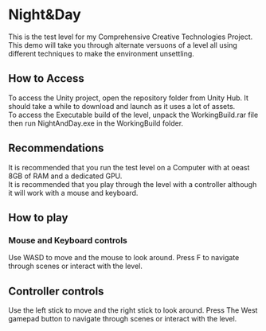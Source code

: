# Night&Day

This is the test level for my Comprehensive Creative Technologies Project.      
This demo will take you through alternate versuons of a level all using different techniques to make the environment unsettling.

## How to Access
To access the Unity project, open the repository folder from Unity Hub. It should take a while to download and launch as it uses a lot of assets.   
To access the Executable build of the level, unpack the WorkingBuild.rar file then run  NightAndDay.exe in the WorkingBuild folder.

## Recommendations
It is recommended that you run the test level on a Computer with at oeast 8GB of RAM and a dedicated GPU.   
It is recommended that you play through the level with a controller although it will work with a mouse and keyboard.

## How to play
### Mouse and Keyboard controls
Use WASD to move and the mouse to look around. Press F to navigate through scenes or interact with the level.  

## Controller controls  
Use the left stick to move and the right stick to look around. Press The West gamepad button to navigate through scenes or interact with the level.
